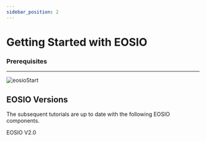 ```yaml
---
sidebar_position: 2
---
```



# Getting Started with EOSIO

### Prerequisites
----     -----

![eosioStart](/img/EOSIO_start.png)

## EOSIO Versions  

The subsequent tutorials are up to date with the following EOSIO components.

EOSIO V2.0
